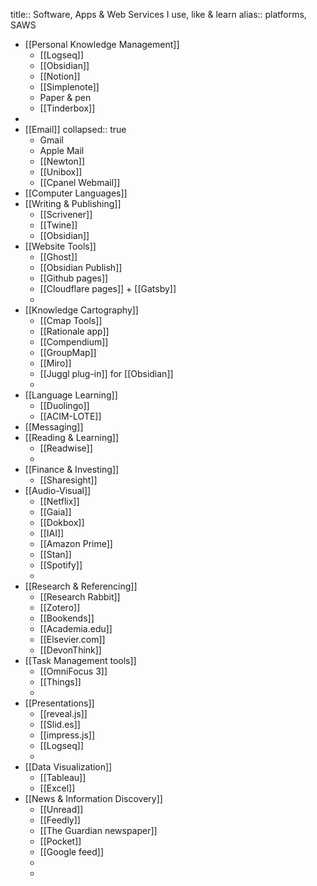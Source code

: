 title:: Software, Apps & Web Services I use, like & learn
alias:: platforms, SAWS

- [[Personal Knowledge Management]]
	- [[Logseq]]
	- [[Obsidian]]
	- [[Notion]]
	- [[Simplenote]]
	- Paper & pen
	- [[Tinderbox]]
-
- [[Email]]
  collapsed:: true
	- Gmail
	- Apple Mail
	- [[Newton]]
	- [[Unibox]]
	- [[Cpanel Webmail]]
- [[Computer Languages]]
- [[Writing & Publishing]]
	- [[Scrivener]]
	- [[Twine]]
	- [[Obsidian]]
- [[Website Tools]]
	- [[Ghost]]
	- [[Obsidian Publish]]
	- [[Github pages]]
	- [[Cloudflare pages]] + [[Gatsby]]
	-
- [[Knowledge Cartography]]
	- [[Cmap Tools]]
	- [[Rationale app]]
	- [[Compendium]]
	- [[GroupMap]]
	- [[Miro]]
	- [[Juggl plug-in]] for [[Obsidian]]
	-
- [[Language Learning]]
	- [[Duolingo]]
	- [[ACIM-LOTE]]
- [[Messaging]]
- [[Reading & Learning]]
	- [[Readwise]]
	-
- [[Finance & Investing]]
	- [[Sharesight]]
- [[Audio-Visual]]
	- [[Netflix]]
	- [[Gaia]]
	- [[Dokbox]]
	- [[IAI]]
	- [[Amazon Prime]]
	- [[Stan]]
	- [[Spotify]]
	-
- [[Research & Referencing]]
	- [[Research Rabbit]]
	- [[Zotero]]
	- [[Bookends]]
	- [[Academia.edu]]
	- [[Elsevier.com]]
	- [[DevonThink]]
- [[Task Management tools]]
	- [[OmniFocus 3]]
	- [[Things]]
	-
- [[Presentations]]
	- [[reveal.js]]
	- [[Slid.es]]
	- [[impress.js]]
	- [[Logseq]]
	-
- [[Data Visualization]]
	- [[Tableau]]
	- [[Excel]]
- [[News & Information Discovery]]
	- [[Unread]]
	- [[Feedly]]
	- [[The Guardian newspaper]]
	- [[Pocket]]
	- [[Google feed]]
	-
	-